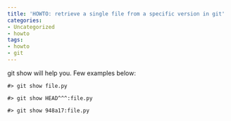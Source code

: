 ```yaml
---
title: 'HOWTO: retrieve a single file from a specific version in git'
categories:
- Uncategorized
- howto
tags:
- howto
- git
---
```

git show will help you. Few examples below:

    
    
    #> git show file.py  
    
    #> git show HEAD^^^:file.py  
    
    #> git show 948a17:file.py  
    
    

